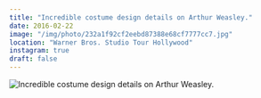 ```yaml
---
title: "Incredible costume design details on Arthur Weasley."
date: 2016-02-22
image: "/img/photo/232a1f92cf2eebd87388e68cf7777cc7.jpg"
location: "Warner Bros. Studio Tour Hollywood"
instagram: true
draft: false
---
```


![Incredible costume design details on Arthur Weasley.](/img/photo/232a1f92cf2eebd87388e68cf7777cc7.jpg)
